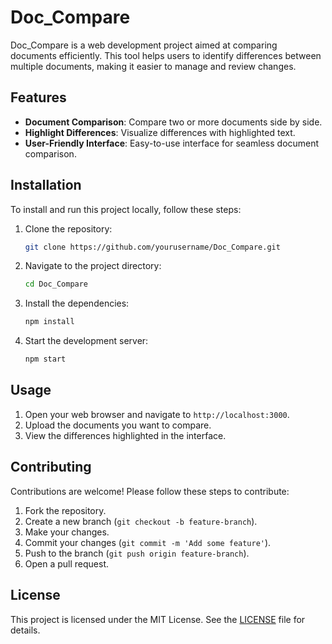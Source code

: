 # Doc_Compare

Doc_Compare is a web development project aimed at comparing documents efficiently. This tool helps users to identify differences between multiple documents, making it easier to manage and review changes.

## Features

- **Document Comparison**: Compare two or more documents side by side.
- **Highlight Differences**: Visualize differences with highlighted text.
- **User-Friendly Interface**: Easy-to-use interface for seamless document comparison.

## Installation

To install and run this project locally, follow these steps:

1. Clone the repository:

    ```sh
    git clone https://github.com/yourusername/Doc_Compare.git
    ```

2. Navigate to the project directory:

    ```sh
    cd Doc_Compare
    ```

3. Install the dependencies:

    ```sh
    npm install
    ```

4. Start the development server:

    ```sh
    npm start
    ```

## Usage

1. Open your web browser and navigate to `http://localhost:3000`.
2. Upload the documents you want to compare.
3. View the differences highlighted in the interface.

## Contributing

Contributions are welcome! Please follow these steps to contribute:

1. Fork the repository.
2. Create a new branch (`git checkout -b feature-branch`).
3. Make your changes.
4. Commit your changes (`git commit -m 'Add some feature'`).
5. Push to the branch (`git push origin feature-branch`).
6. Open a pull request.

## License

This project is licensed under the MIT License. See the [LICENSE](LICENSE) file for details.
